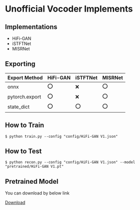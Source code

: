 # Unofficial Vocoder Implements

## Implementations
- HiFi-GAN
- iSTFTNet
- MISRNet

## Exporting

| Export Method  | HiFi-GAN | iSTFTNet | MISRNet | 
| -------------- | -------- | -------- | ------- | 
| onnx           | ⭕       | ❌       | ⭕      | 
| pytorch.export | ⭕       | ❌       | ⭕      | 
| state_dict     | ⭕       | ⭕       | ⭕      | 

## How to Train

```
$ python train.py --config "config/HiFi-GAN V1.json"
```

## How to Test

```
$ python recon.py --config "config/HiFi-GAN V1.json" --model "pretrained/HiFi-GAN V1.pt"
```
## Pretrained Model

You can download by below link

[Download](https://1drv.ms/f/s!Al49QwC7fKujlyrTwJYTVdPIY0vk?e=eCOhls)